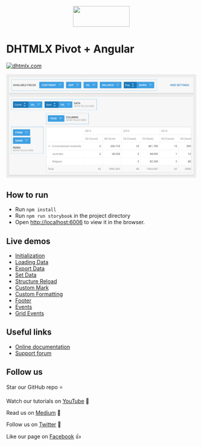 <p align="center">
	<a href="https://dhtmlx.github.io/angular-pivot-demo/?path=/story/pivot--initialization">
    <img src="https://dhtmlx.github.io/angular-suite-demo/assets/logo.svg" width="150" height="55">
  </a>
</p>


# DHTMLX Pivot + Angular

[![dhtmlx.com](https://img.shields.io/badge/made%20by-DHTMLX-blue)](https://dhtmlx.com/)

[![dhx-pivot](https://raw.githubusercontent.com/plazarev/media/master/dhx-pivot.png)](https://dhtmlx.github.io/angular-pivot-demo/?path=/story/pivot--initialization)

## How to run
- Run `npm install`
- Run `npm run storybook` in the project directory
- Open [http://localhost:6006](http://localhost:6006) to view it in the browser.

## Live demos

- [Initialization](https://dhtmlx.github.io/angular-pivot-demo/?path=/story/pivot--initialization)
- [Loading Data](https://dhtmlx.github.io/angular-pivot-demo/?path=/story/pivot--loading-data)
- [Export Data](https://dhtmlx.github.io/angular-pivot-demo/?path=/story/pivot--export-data)
- [Set Data](https://dhtmlx.github.io/angular-pivot-demo/?path=/story/pivot--set-data)
- [Structure Reload](https://dhtmlx.github.io/angular-pivot-demo/?path=/story/pivot--structure-reload)
- [Custom Mark](https://dhtmlx.github.io/angular-pivot-demo/?path=/story/pivot--custom-mark)
- [Custom Formatting](https://dhtmlx.github.io/angular-pivot-demo/?path=/story/pivot--custom-formatting)
- [Footer](https://dhtmlx.github.io/angular-pivot-demo/?path=/story/pivot--footer)
- [Events](https://dhtmlx.github.io/angular-pivot-demo/?path=/story/pivot--events)
- [Grid Events](https://dhtmlx.github.io/angular-pivot-demo/?path=/story/pivot--grid-events)

## Useful links

- [Online  documentation](https://docs.dhtmlx.com/pivot/index.html)
- [Support forum](https://forum.dhtmlx.com/c/widgets/pivot)

## Follow us

Star our GitHub repo :star:

Watch our tutorials on [YouTube](https://www.youtube.com/user/dhtmlx/videos) :eyes:

Read us on [Medium](https://medium.com/@dhtmlx) :newspaper:

Follow us on [Twitter](https://twitter.com/dhtmlx) :feet:

Like our page on [Facebook](https://www.facebook.com/dhtmlx/) :thumbsup:
